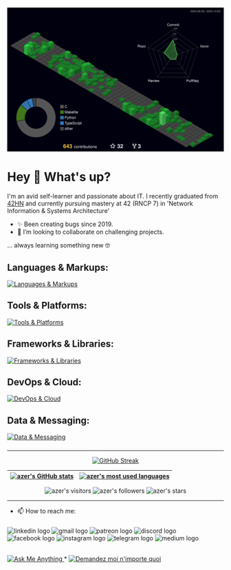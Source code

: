 
![](./profile-3d-contrib/profile-night-green.svg)


<h1 align="left">Hey 👋 What's up?</h1>

I'm an avid self-learner and passionate about IT. I recently graduated from [42HN](https://www.42heilbronn.de/en/) and currently pursuing mastery at 42 (RNCP 7) in 'Network Information & Systems Architecture'

<!-- I have a variety of interests:

   * 🌎  Travelling
   * 👨  Personal Development
   * 🏋️‍♂️  Calisthenics
   * 📚  Books 
   * ♕   Chess -->

   - ✨ Been creating bugs since 2019.
   - 👯 I’m looking to collaborate on challenging projects.

... always learning something new 🤓

<h2 align="left">Languages & Markups:</h2>

[![Languages & Markups](https://skillicons.dev/icons?i=c,cpp,python,go,js,ts,bash,lua,zig,html,css,md,regex)](https://skillicons.dev)


<h2 align="left">Tools & Platforms:</h2>

[![Tools & Platforms](https://skillicons.dev/icons?i=git,wordpress,vim,neovim,anaconda,arch,arduino,bitbucket,cmake,maven,github,githubactions,gitlab,gradle,grafana,gtk,nginx,obsidian,openstack,postman,qt,raspberrypi,wordpress,yarn)](https://skillicons.dev)


<h2 align="left">Frameworks & Libraries:</h2>

[![Frameworks & Libraries](https://skillicons.dev/icons?i=vite,vitest,vue,vuetify,bootstrap,django,elasticsearch,fastapi,materialui,prisma,react,redux,tailwind,laravel,ansible)](https://skillicons.dev)

<h2 align="left">DevOps & Cloud:</h2>

[![DevOps & Cloud](https://skillicons.dev/icons?i=docker,gcp,jenkins,kubernetes,openshift,openstack,prometheus,terraform)](https://skillicons.dev)

<h2 align="left">Data & Messaging:</h2>

[![Data & Messaging](https://skillicons.dev/icons?i=firebase,kafka,mongodb,mysql,postgres,redis,sqlite)](https://skillicons.dev)


###

---

<div align="center">
	
[![GitHub Streak](https://streak-stats.demolab.com?user=AzerSD&theme=buefy-dark)](https://git.io/streak-stats)

| [![azer's GitHub stats](https://github-readme-stats.vercel.app/api?username=AzerSD&count_private=true&show_icons=true&hide=issues&hide_border=true&theme=jolly)](https://github.com/AzerSD?tab=repositories) | [![azer's most used languages](https://github-readme-stats.vercel.app/api/top-langs/?username=AzerSD&layout=compact&hide_border=true&theme=jolly)](https://github.com/AzerSD?tab=repositories) |
|:-:|:-:|
	
</div>

<p align="center">
	<img alt="azer's visitors" src="https://komarev.com/ghpvc/?username=AzerSD&color=8c36db&style=flat&label=visitors" />
	<img alt="azer's followers" src="https://img.shields.io/github/followers/AzerSD?color=blueviolet" />
	<img alt="azer's stars" src="https://img.shields.io/github/stars/AzerSD?color=blueviolet" />
</p>

---

 - 📫 How to reach me:
###

<div align="left">
  <img src="https://raw.githubusercontent.com/maurodesouza/profile-readme-generator/master/src/assets/icons/social/linkedin/default.svg" width="52" height="40" alt="linkedin logo"  />
  <img src="https://raw.githubusercontent.com/maurodesouza/profile-readme-generator/master/src/assets/icons/social/gmail/default.svg" width="52" height="40" alt="gmail logo"  />
  <img src="https://raw.githubusercontent.com/maurodesouza/profile-readme-generator/master/src/assets/icons/social/patreon/default.svg" width="52" height="40" alt="patreon logo"  />
  <img src="https://raw.githubusercontent.com/maurodesouza/profile-readme-generator/master/src/assets/icons/social/discord/default.svg" width="52" height="40" alt="discord logo"  />
  <img src="https://raw.githubusercontent.com/maurodesouza/profile-readme-generator/master/src/assets/icons/social/facebook/default.svg" width="52" height="40" alt="facebook logo"  />
  <img src="https://raw.githubusercontent.com/maurodesouza/profile-readme-generator/master/src/assets/icons/social/instagram/default.svg" width="52" height="40" alt="instagram logo"  />
  <img src="https://raw.githubusercontent.com/maurodesouza/profile-readme-generator/master/src/assets/icons/social/telegram/default.svg" width="52" height="40" alt="telegram logo"  />
  <img src="https://raw.githubusercontent.com/maurodesouza/profile-readme-generator/master/src/assets/icons/social/medium/default.svg" width="52" height="40" alt="medium logo"  />
</div>
<br>
<p align="left">
	<a href="mailto:sioudazer8@gmail.com">
		<img alt="Ask Me Anything" src="https://img.shields.io/badge/-Ask_me_anything-blueviolet?style=flat&logo=Gmail&logoColor=white&link=mailto:sioudazer8@gmail.com" />
	</a>
	<span> * </span>
	<a href="mailto:sioudazer8@gmail.com">
		<img alt="Demandez moi n'importe quoi" src="https://img.shields.io/badge/-Demandez_moi_n'%20importe_quoi-blueviolet?style=flat&logo=Gmail&logoColor=white&link=mailto:sioudazer8@gmail.com" />
	</a>
</p>
